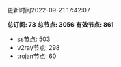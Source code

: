 更新时间2022-09-21 17:42:07

**总订阅: 73**
**总节点: 3056**
**有效节点: 861**
- ss节点: 503
- v2ray节点: 298
- trojan节点: 60
